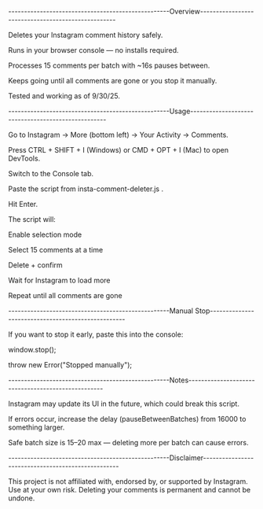 ---------------------------------------------------Overview---------------------------------------------------

Deletes your Instagram comment history safely.

Runs in your browser console — no installs required.

Processes 15 comments per batch with ~16s pauses between.

Keeps going until all comments are gone or you stop it manually.

Tested and working as of 9/30/25.

---------------------------------------------------Usage---------------------------------------------------

Go to Instagram → More (bottom left) → Your Activity → Comments.

Press CTRL + SHIFT + I (Windows) or CMD + OPT + I (Mac) to open DevTools.

Switch to the Console tab.

Paste the script from insta-comment-deleter.js
.

Hit Enter.

The script will:

Enable selection mode

Select 15 comments at a time

Delete + confirm

Wait for Instagram to load more

Repeat until all comments are gone

---------------------------------------------------Manual Stop---------------------------------------------------

If you want to stop it early, paste this into the console:

window.stop();

throw new Error("Stopped manually");

---------------------------------------------------Notes---------------------------------------------------

Instagram may update its UI in the future, which could break this script.

If errors occur, increase the delay (pauseBetweenBatches) from 16000 to something larger.

Safe batch size is 15–20 max — deleting more per batch can cause errors.

---------------------------------------------------Disclaimer---------------------------------------------------

This project is not affiliated with, endorsed by, or supported by Instagram.
Use at your own risk. Deleting your comments is permanent and cannot be undone.
